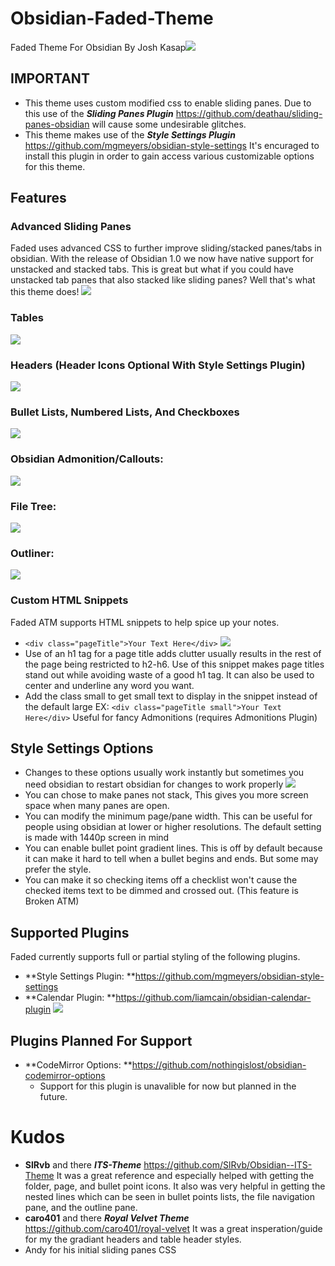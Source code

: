 # Obsidian-Faded-Theme
Faded Theme For Obsidian By Josh Kasap![](Images/Faded.png)

## IMPORTANT
- This theme uses custom modified css to enable sliding panes. Due to this use of the ***Sliding Panes Plugin*** https://github.com/deathau/sliding-panes-obsidian will cause some undesirable glitches.
- This theme makes use of the ***Style Settings Plugin*** https://github.com/mgmeyers/obsidian-style-settings It's encuraged to install this plugin in order to gain access various customizable options for this theme.
## Features 
### Advanced Sliding Panes
Faded uses advanced CSS to further improve sliding/stacked panes/tabs in obsidian. With the release of Obsidian 1.0 we now have native support for unstacked and stacked tabs. This is great but what if you could have unstacked tab panes that also stacked like sliding panes? Well that's what this theme does! ![](Images/AdvancedSlidingPanesLayouts.png)
### Tables
![](Images/Table.png)
### Headers (Header Icons Optional With Style Settings Plugin)
![](Images/Headers.png)
### Bullet Lists, Numbered Lists, And Checkboxes
![](Images/ListsAndCheckboxes.png)
### Obsidian Admonition/Callouts:
![](Images/Admonition.png)
### File Tree:
![](Images/FileTree.png)
### Outliner:
![](Images/Outliner.png)
### Custom HTML Snippets
Faded ATM supports HTML snippets to help spice up your notes. 
- `<div class="pageTitle">Your Text Here</div>` 
![](Images/pageTitle.png)
- Use of an h1 tag for a page title adds clutter usually results in the rest of the page being restricted to h2-h6. Use of this snippet makes page titles stand out while avoiding waste of a good h1 tag. It can also be used to center and underline any word you want. 
- Add the class small to get small text to display in the snippet instead of the default large EX: `<div class="pageTitle small">Your Text Here</div>` Useful for fancy Admonitions (requires Admonitions Plugin)
## Style Settings Options
- Changes to these options usually work instantly but sometimes you need obsidian to restart obsidian for changes to work properly
![](Images/StyleSettings.png)
- You can chose to make panes not stack, This gives you more screen space when many panes are open.
-  You can modify the minimum page/pane width. This can be useful for people using obsidian at lower or higher resolutions. The default setting is made with 1440p screen in mind
-  You can enable bullet point gradient lines. This is off by default because it can make it hard to tell when a bullet begins and ends. But some may prefer the style. 
-  You can make it so checking items off a checklist won't cause the checked items text to be dimmed and crossed out. (This feature is Broken ATM)
## Supported Plugins
Faded currently supports full or partial styling of the following plugins. 
- **Style Settings Plugin: **https://github.com/mgmeyers/obsidian-style-settings
- **Calendar Plugin: **https://github.com/liamcain/obsidian-calendar-plugin
![](Images/Calendar.png)
## Plugins Planned For Support
- **CodeMirror Options: **https://github.com/nothingislost/obsidian-codemirror-options
	- Support for this plugin is unavalible for now but planned in the future. 
# Kudos
- **SlRvb** and there ***ITS-Theme*** https://github.com/SlRvb/Obsidian--ITS-Theme It was a great reference and especially helped with getting the folder, page, and bullet point icons. It also was very helpful in getting the nested lines which can be seen in bullet points lists, the file navigation pane, and the outline pane. 
- **caro401** and there ***Royal Velvet Theme*** https://github.com/caro401/royal-velvet It was a great insperation/guide for my the gradiant headers and table header styles.
- Andy for his initial sliding panes CSS

